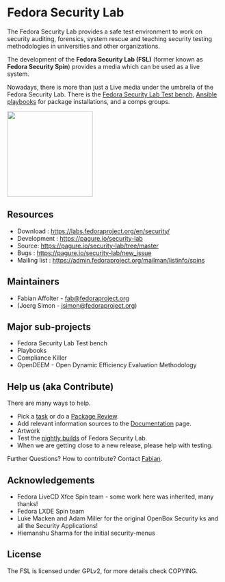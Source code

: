 # Fedora Security Lab

The Fedora Security Lab provides a safe test environment to work on security auditing, forensics, system rescue and teaching security testing methodologies
in universities and other organizations.

The development of the **Fedora Security Lab (FSL)** (former known as **Fedora Security Spin**) provides a media which can be used as a live system.

Nowadays, there is more than just a Live media under the umbrella of the Fedora Security Lab. There is the [Fedora Security Lab Test bench](http://fedora-security-lab-test-bench.readthedocs.io/en/latest/), [Ansible playbooks](https://pagure.io/security-lab/blob/master/f/ansible-playbooks) for package installations, and a comps groups.

<img src="(https://pagure.io/security-lab/raw/master/f/branding/security-wp.png" width="200">

## Resources

- Download : https://labs.fedoraproject.org/en/security/
- Development : https://pagure.io/security-lab
- Source: https://pagure.io/security-lab/tree/master
- Bugs : https://pagure.io/security-lab/new_issue
- Mailing list : https://admin.fedoraproject.org/mailman/listinfo/spins

## Maintainers
- Fabian Affolter - fab@fedoraproject.org
- (Joerg Simon - jsimon@fedoraproject.org)

## Major sub-projects

- Fedora Security Lab Test bench
- Playbooks
- Compliance Killer
- OpenDEEM - Open Dynamic Efficiency Evaluation Methodology

## Help us (aka Contribute)

There are many ways to help.

- Pick a [task](https://pagure.io/security-lab/issues) or do a [Package Review](https://bugzilla.redhat.com/show_bug.cgi?id=563471).
- Add relevant information sources to the [Documentation](https://pagure.io/security-lab/blob/master/f/doc) page.
- Artwork
- Test the [nightly builds](https://alt.fedoraproject.org/) of Fedora Security Lab.
- When we are getting close to a new release, please help with testing.

Further Questions? How to contribute? Contact [Fabian](fab@fedoraproject.org).

## Acknowledgements

- Fedora LiveCD Xfce Spin team - some work here was inherited, many thanks!
- Fedora LXDE Spin team
- Luke Macken and Adam Miller for the original OpenBox Security ks and all the
  Security Applications! 
- Hiemanshu Sharma for the initial security-menus

## License

The FSL is licensed under GPLv2, for more details check COPYING. 
